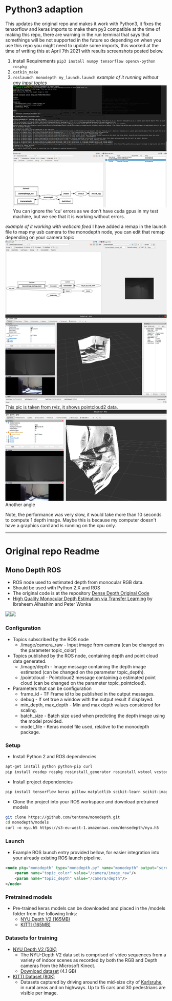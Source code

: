 # Python3 adaption
This updates the original repo and makes it work with Python3, it fixes the tensorflow and keras imports to make them py3 compatible at the time of making this repo, there are warning in the run terminal that says that somethings will be not supported in the future so depending on when you use this repo you might need to update some imports, this worked at the time of writing this at April 7th 2021 with results screenshots posted below.

1. install Requirements
`pip3 install numpy tensorflow opencv-python rospkg`
2. `catkin_make`
3. `roslaunch monodepth my_launch.launch` 
 *example of it running without any input topics*
![](screenshots/2021-04-07-12-24-16.png)
![](screenshots/2021-04-07-12-24-59.png)
You can ignore the 'cu' errors as we don't have cuda gpus in my test machine, but we see that it is working without errors.

*example of it working with webcam feed*
I have added a remap in the launch file to map my usb camera to the monodepth node, you can edit that remap depending on your camera topic
![](screenshots/2021-04-07-12-52-46.png)
![](screenshots/2021-04-07-12-53-56.png)This pic is taken from rviz, it shows pointcloud2 data.
![](screenshots/2021-04-07-12-55-14.png)Another angle

Note, the performance was very slow, it would take more than 10 seconds to compute 1 depth image. Maybe this is because my computer doesn't have a graphics card and is running on the cpu only.

---

# Original repo Readme 
## Mono Depth ROS
 - ROS node used to estimated depth from monocular RGB data.
 - Should be used with Python 2.X and ROS
 - The original code is at the repository [Dense Depth Original Code](https://github.com/ialhashim/DenseDepth)
 - [High Quality Monocular Depth Estimation via Transfer Learning](https://arxiv.org/abs/1812.11941) by Ibraheem Alhashim and Peter Wonka

<img src="https://raw.githubusercontent.com/tentone/monodepth/master/readme/c.png" width="370"><img src="https://raw.githubusercontent.com/tentone/monodepth/master/readme/d.png" width="370">

### Configuration

- Topics subscribed by the ROS node
  - /image/camera_raw - Input image from camera (can be changed on the parameter topic_color)
- Topics published by the ROS node, containing depth and point cloud data generated.
  - /image/depth - Image message containing the depth image estimated (can be changed on the parameter topic_depth).
  - /pointcloud - Pointcloud2 message containing a estimated point cloud (can be changed on the parameter topic_pointcloud).
- Parameters that can be configuration
  - frame_id - TF Frame id to be published in the output messages.
  - debug - If set true a window with the output result if displayed.
  - min_depth, max_depth - Min and max depth values considered for scaling.
  - batch_size - Batch size used when predicting the depth image using the model provided.
  - model_file - Keras model file used, relative to the monodepth package.



### Setup

- Install Python 2 and ROS dependencies

```bash
apt-get install python python-pip curl
pip install rosdep rospkg rosinstall_generator rosinstall wstool vcstools catkin_tools catkin_pkg
```

- Install project dependencies

```bash
pip install tensorflow keras pillow matplotlib scikit-learn scikit-image opencv-python pydot GraphViz tk
```

- Clone the project into your ROS workspace and download pretrained models

```bash
git clone https://github.com/tentone/monodepth.git
cd monodepth/models
curl –o nyu.h5 https://s3-eu-west-1.amazonaws.com/densedepth/nyu.h5
```



### Launch

- Example ROS launch entry provided bellow, for easier integration into your already existing ROS launch pipeline.

```xml
<node pkg="monodepth" type="monodepth.py" name="monodepth" output="screen" respawn="true">
    <param name="topic_color" value="/camera/image_raw"/>
    <param name="topic_depth" value="/camera/depth"/>
</node>
```



### Pretrained models

 - Pre-trained keras models can be downloaded and placed in the /models folder from the following links:
    - [NYU Depth V2 (165MB)](https://s3-eu-west-1.amazonaws.com/densedepth/nyu.h5) 
    - [KITTI (165MB)](https://s3-eu-west-1.amazonaws.com/densedepth/kitti.h5)




### Datasets for training
 - [NYU Depth V2 (50K)](https://cs.nyu.edu/~silberman/datasets/nyu_depth_v2.html) 
    - The NYU-Depth V2 data set is comprised of video sequences from a variety of indoor scenes as recorded by both the RGB and Depth cameras from the Microsoft Kinect.
    - [Download dataset](https://s3-eu-west-1.amazonaws.com/densedepth/nyu_data.zip) (4.1 GB)
 - [KITTI Dataset (80K)](http://www.cvlibs.net/datasets/kitti/) 
    - Datasets captured by driving around the mid-size city of [Karlsruhe](http://maps.google.com/?ie=UTF8&z=15&ll=49.010627,8.405871&spn=0.018381,0.029826&t=k&om=1), in rural areas and on highways. Up to 15 cars and 30 pedestrians are visible per image.



